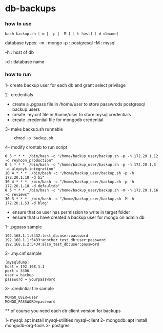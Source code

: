 # db-backups


### how to use 
```bash backup.sh [-m | -p | -M ] [-h host] [-d dbname] ```

database types: 
-m : mongo 
-p : postgresql 
-M : mysql

-h : host of db

-d : database name 

### how to run 
1- create backup user for each db and grant select privilage

2- credentials
   - create a .pgpass file in /home/user to store passwrods postgresql backup users
   - create .my.cnf file in /home/user to store mysql credentials
   - create .credential file for mongodb credential

3- make backup.sh runnable 
```
    chmod +x backup.sh
```

4- modify crontab to run script
```
0 3 * * *  /bin/bash -c "/home/backup_user/backup.sh -p -h 172.20.1.12 -d reyhoon_production"
0 4 * * *  /bin/bash -c "/home/backup_user/backup.sh -p -h 172.20.1.3 -d alopeyk-integration"
10 4 * * *  /bin/bash -c "/home/backup_user/backup.sh -p -h 172.20.1.18 -d bi"
30 4 * * *  /bin/bash -c "/home/backup_user/backup.sh -p -h 172.20.1.18 -d defaultdb"
0 5 * * *  /bin/bash -c "/home/backup_user/backup.sh -m -h 172.20.1.16 -d reviews"
30 3 * * *  /bin/bash -c "/home/backup_user/backup.sh -M -h 172.20.1.53 -d blog"
```

* ensure that os user has permission to write in target folder
* ensure that u have created a backup user for mongo on admin db 



1- .pgpass sample 
```
192.168.1.1:5432:test_db:user:password
192.168.1.1:5433:another_test_db:user:password
192.168.1.2:5434:also_test_db:user:password
```

2- .my.cnf sample 
```
[mysqldump]
host = 192.168.1.1
port = 3306
user = backup
password = yourpassword
```

3- .credintial file sample 
```
MONGO_USER=user
MONGO_PASSWORD=password
```

** of course you need each db client version for backups 

1- mysql: apt install mysql-utilities mysql-client
2- mongodb: apt install mongodb-org-tools
3- postgres